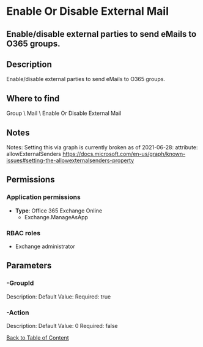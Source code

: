 # Enable Or Disable External Mail

## Enable/disable external parties to send eMails to O365 groups.

## Description
Enable/disable external parties to send eMails to O365 groups.

## Where to find
Group \ Mail \ Enable Or Disable External Mail

## Notes
Notes: Setting this via graph is currently broken as of 2021-06-28:
 attribute: allowExternalSenders
 https://docs.microsoft.com/en-us/graph/known-issues#setting-the-allowexternalsenders-property

## Permissions
### Application permissions
- **Type**: Office 365 Exchange Online
  - Exchange.ManageAsApp

### RBAC roles
- Exchange administrator


## Parameters
### -GroupId
Description: 
Default Value: 
Required: true

### -Action
Description: 
Default Value: 0
Required: false


[Back to Table of Content](../../../README.md)

